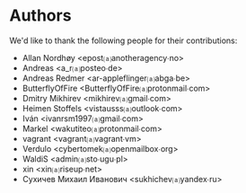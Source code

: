 Authors
=======
We'd like to thank the following people for their contributions:


- Allan Nordhøy \<epost⒜anotheragency∙no\>
- Andreas \<a_r⒜posteo∙de\>
- Andreas Redmer \<ar-appleflinger⒜abga∙be\>
- ButterflyOfFire \<ButterflyOfFire⒜protonmail∙com\>
- Dmitry Mikhirev \<mikhirev⒜gmail∙com\>
- Heimen Stoffels \<vistausss⒜outlook∙com\>
- Iván \<ivanrsm1997⒜gmail∙com\>
- Markel \<wakutiteo⒜protonmail∙com\>
- vagrant \<vagrant⒜vagrant∙vm\>
- Verdulo \<cybertomek⒜openmailbox∙org\>
- WaldiS \<admin⒜sto∙ugu∙pl\>
- xin \<xin⒜riseup∙net\>
- Сухичев Михаил Иванович \<sukhichev⒜yandex∙ru\>
